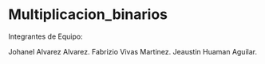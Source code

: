 # Multiplicacion_binarios

Integrantes de Equipo: 

  Johanel Alvarez Alvarez.
  Fabrizio Vivas Martinez.
  Jeaustin Huaman Aguilar.
	

